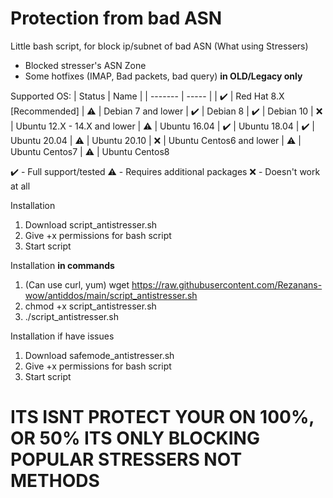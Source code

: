 # Protection from bad ASN
Little bash script, for block ip/subnet of bad ASN (What using Stressers)

* Blocked stresser's ASN Zone
* Some hotfixes (IMAP, Bad packets, bad query) <b>in OLD/Legacy only</b>

Supported OS:
| Status | Name |
| ------- | ----- |
| ✔️ | Red Hat 8.X [Recommended]
| ⚠️ | Debian 7 and lower 
| ✔️ | Debian 8 
| ✔️ | Debian 10 
| ❌ | Ubuntu 12.X - 14.X and lower
| ⚠️ | Ubuntu 16.04
| ✔️ | Ubuntu 18.04
| ✔️ | Ubuntu 20.04
| ⚠️ | Ubuntu 20.10
| ❌ | Ubuntu Centos6 and lower
| ⚠️ | Ubuntu Centos7
| ⚠️ | Ubuntu Centos8

 ✔️ - Full support/tested
 ⚠️ - Requires additional packages
 ❌ - Doesn't work at all

Installation
1. Download script_antistresser.sh 
2. Give +x permissions for bash script
3. Start script

Installation <b>in commands</b>
1. (Can use curl, yum) wget https://raw.githubusercontent.com/Rezanans-wow/antiddos/main/script_antistresser.sh
2. chmod +x script_antistresser.sh
3. ./script_antistresser.sh

Installation if have issues
1. Download safemode_antistresser.sh
2. Give +x permissions for bash script
3. Start script

<h1>ITS ISNT PROTECT YOUR ON 100%, OR 50% ITS ONLY BLOCKING POPULAR STRESSERS NOT METHODS</h1>
